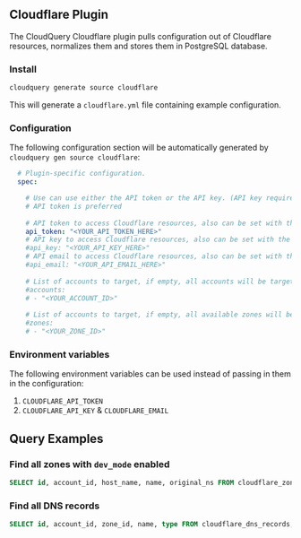 ## Cloudflare Plugin

The CloudQuery Cloudflare plugin pulls configuration out of Cloudflare resources, normalizes them and stores them in PostgreSQL database.

### Install

```bash
cloudquery generate source cloudflare
```

This will generate a `cloudflare.yml` file containing example configuration.

### Configuration

The following configuration section will be automatically generated by `cloudquery gen source cloudflare`:

```yaml
  # Plugin-specific configuration.
  spec:

    # Use can use either the API token or the API key. (API key requires setting the API email field)
    # API token is preferred
    
    # API token to access Cloudflare resources, also can be set with the CLOUDFLARE_API_TOKEN environment variable
    api_token: "<YOUR_API_TOKEN_HERE>"
    # API key to access Cloudflare resources, also can be set with the CLOUDFLARE_API_KEY environment variable
    #api_key: "<YOUR_API_KEY_HERE>"
    # API email to access Cloudflare resources, also can be set with the CLOUDFLARE_API_EMAIL environment variable
    #api_email: "<YOUR_API_EMAIL_HERE>"
    
    # List of accounts to target, if empty, all accounts will be targeted
    #accounts:
    # - "<YOUR_ACCOUNT_ID>"
    
    # List of accounts to target, if empty, all available zones will be targeted
    #zones:
    # - "<YOUR_ZONE_ID>"
```

### Environment variables

The following environment variables can be used instead of passing in them in the configuration:

1. `CLOUDFLARE_API_TOKEN`
2. `CLOUDFLARE_API_KEY` & `CLOUDFLARE_EMAIL`

## Query Examples

### Find all zones with `dev_mode` enabled

```sql
SELECT id, account_id, host_name, name, original_ns FROM cloudflare_zones WHERE dev_mode = true;
```

### Find all DNS records

```sql
SELECT id, account_id, zone_id, name, type FROM cloudflare_dns_records;
```
